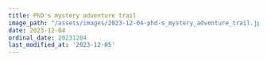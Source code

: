```yaml
---
title: PhD's mystery adventure trail
image_path: "/assets/images/2023-12-04-phd-s_mystery_adventure_trail.jpeg"
date: 2023-12-04
ordinal_date: 20231204
last_modified_at: '2023-12-05'
---
```

